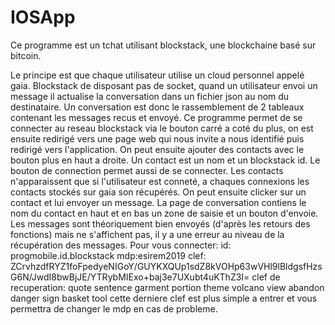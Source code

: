 # IOSApp
<p>Ce programme est un tchat utilisant blockstack, une blockchaine basé sur bitcoin.<p>
Le principe est que chaque utilisateur utilise un cloud personnel appelé gaia.
Blockstack de disposant pas de socket, quand un utilisateur envoi un message il actualise la conversation dans un fichier json au nom du destinataire. Un conversation est donc le rassemblement de 2 tableaux contenant les messages recus et envoyé.
Ce programme permet de se connecter au reseau blockstack via le bouton carré a coté du plus, on est ensuite redirigé vers une page web qui nous invite a nous identifié puis redirigé vers l'application. On peut ensuite ajouter des contacts avec le bouton plus en haut a droite. Un contact est un nom et un blockstack id.
Le bouton de connection permet aussi de se connecter. Les contacts n'apparaissent que si l'utilisateur est conneté, a chaques connexions les contacts stockés sur gaia son récupérés.
On peut ensuite clicker sur un contact et lui envoyer un message.
La page de conversation contiens le nom du contact en haut et en bas un zone de saisie et un bouton d'envoie.
Les messages sont théoriquement bien envoyés (d'après les retours des fonctions) mais ne s'affichent pas, il y a une erreur au niveau de la récupération des messages.
Pour vous connecter:
id: progmobile.id.blockstack
mdp:esirem2019
clef:
ZCrvhzdfRYZ1foFpedyeNIGoY/GUYKXQUp1sdZ8kVOHp63wVHl9lBldgsfHzsG6N/JwdI8bwBjJE/YTRybMIExo+baj3e7UXubt4uKThZ3I=
clef de recuperation:
quote sentence garment portion theme volcano view abandon danger sign basket tool
cette derniere clef est plus simple a entrer et vous permettra de changer le mdp en cas de probleme.
